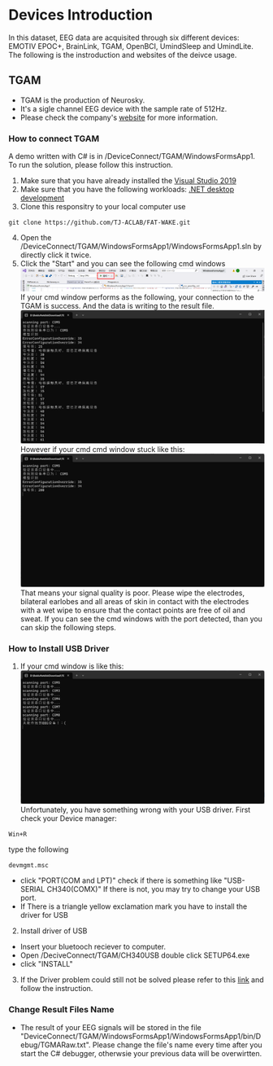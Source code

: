 # Devices Introduction
In this dataset, EEG data are acquisited through six different devices: EMOTIV EPOC+, BrainLink, TGAM, OpenBCI, UmindSleep and UmindLite. The following is the instroduction and websites of the deivce usage.

## TGAM
* TGAM is the production of Neurosky. 
* It's a sigle channel EEG device with the sample rate of 512Hz.
* Please check the company's [website](http://www.neurosky.com.cn/products-markets/eeg-biosensors/hardware/) for more information.
### How to connect TGAM
A demo written with C# is in /DeviceConnect/TGAM/WindowsFormsApp1. To run the solution, please follow this instruction.
1. Make sure that you have already installed the [Visual Studio 2019](https://visualstudio.microsoft.com/)
2. Make sure that you have the following workloads: [.NET desktop development](https://visualstudio.microsoft.com/vs/features/net-development/)
3. Clone this responsitry to your local computer use 
```
git clone https://github.com/TJ-ACLAB/FAT-WAKE.git
```
4. Open the /DeviceConnect/TGAM/WindowsFormsApp1/WindowsFormsApp1.sln by directly click it twice.
5. Click the "Start" and you can see the following cmd windows
![image](../others/TGAM1.png)
If your cmd window performs as the following, your connection to the TGAM is success. And the data is writing to the result file.
![image](../others/TGAM2.png)
However if your cmd cmd window stuck like this:
![image](../others/TGAM3.png)
That means your signal quality is poor. Please wipe the electrodes, bilateral earlobes and all areas of skin in contact with the electrodes with a wet wipe to ensure that the contact points are free of oil and sweat.
If you can see the cmd windows with the port detected, than you can skip the following steps.
### How to Install USB Driver
1. If your cmd window is like this: 
![image](../others/TGAM4.png)
Unfortunately, you have something wrong with your USB driver.
First check your Device manager:
```
Win+R
```
type the following
```
devmgmt.msc
```  
- click "PORT(COM and LPT)" check if there is something like "USB-SERIAL CH340(COMX)" If there is not, you may try to change your USB port.
- If There is a triangle yellow exclamation mark you have to install the driver for USB
2. Install driver of USB
- Insert your bluetooch reciever to computer.
- Open /DeciveConnect/TGAM/CH340USB double click SETUP64.exe
- click "INSTALL" 
3. If the Driver problem could still not be solved please refer to this [link](https://blog.csdn.net/m0_52242552/article/details/126219464) and follow the instruction.
### Change Result Files Name
* The result of your EEG signals will be stored in the file  "DeviceConnect/TGAM/WindowsFormsApp1/WindowsFormsApp1/bin/Debug/TGMARaw.txt". Please change the file's name every time after you start the C# debugger, otherwsie your previous data will be overwirtten.
